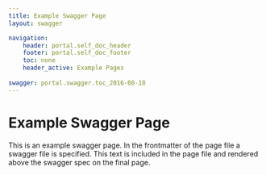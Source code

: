 ```yaml
---
title: Example Swagger Page
layout: swagger

navigation:
    header: portal.self_doc_header 
    footer: portal.self_doc_footer
    toc: none
    header_active: Example Pages
    
swagger: portal.swagger.toc_2016-08-18
---
```


# Example Swagger Page 

This is an example swagger page. In the frontmatter of the page file a swagger file is specified. This text is included in the page file and rendered above the swagger spec on the final page.

